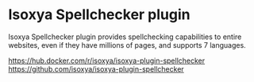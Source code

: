 # Isoxya Spellchecker plugin

Isoxya Spellchecker plugin provides spellchecking capabilities to entire websites, even if they have millions of pages, and supports 7 languages.

https://hub.docker.com/r/isoxya/isoxya-plugin-spellchecker  
https://github.com/isoxya/isoxya-plugin-spellchecker  
